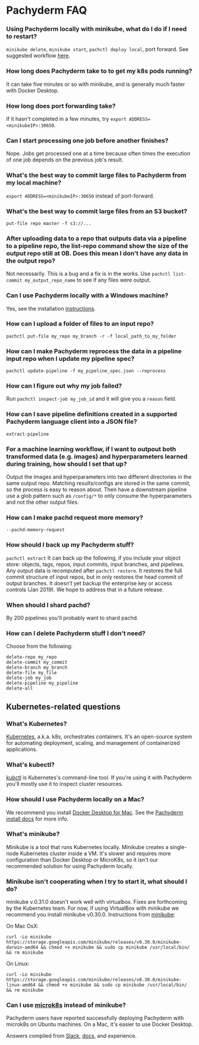 # Pachyderm FAQ

### Using Pachyderm locally with minikube, what do I do if I need to restart? 

`minikube delete`, `minikube start`, `pachctl deploy local`, port forward. See suggested workflow [here]().

### How long does Pachyderm take to to get my k8s pods running?

It can take five minutes or so with minikube, and is generally much faster with Docker Desktop.

### How long does port forwarding take?

If it hasn't completed in a few minutes, try `export ADDRESS=<minikubeIP>:30650`.

### Can I start processing one job before another finishes?

Nope. Jobs get processed one at a time because often times the execution of one job depends on the previous job's result.

### What's the best way to commit large files to Pachyderm from my local machine?

`export ADDRESS=<minikubeIP>:30650` instead of port-forward. 

### What's the best way to commit large files from an S3 bucket?

`put-file repo master -f s3://...` 

### After uploading data to a repo that outputs data via a pipeline to a pipeline repo, the list-repo command show the size of the output repo still at 0B. Does this mean I don't have any data in the output repo?

Not necessarily. This is a bug and a fix is in the works. Use `pachctl list-commit my_output_repo_name` to see if any files were output.

### Can I use Pachyderm locally with a Windows machine?

Yes, see the installation [instructions](http://docs.pachyderm.io/en/stable/getting_started/local_installation.html).

### How can I upload a folder of files to an input repo?

`pachctl put-file my_repo my_branch -r -f local_path_to_my_folder`

### How can I make Pachyderm reprocess the data in a pipeline input repo when I update my pipeline spec?

`pachctl update-pipeline -f my_pipeline_spec.json --reprocess`

### How can I figure out why my job failed?

Run `pachctl inspect-job my_job_id` and it will give you a `reason` field.

### How can I save pipeline definitions created in a supported Pachyderm language client into a JSON file?

`extract-pipeline`

### For a machine learning workflow, if I want to outpout both transformed data (e.g. images) and hyperparameters learned during training, how should I set that up? 

Output the images and hyperparameters into two different directories in the same output repo. Matching results/configs are stored in the same commit, so the process is easy to reason about. Then have a downstream pipeline use a glob pattern such as `/config/*` to only consume the hyperparameters and not the other output files.

### How can I make pachd request more memory?

`--pachd-memory-request`

### How should I back up my Pachyderm stuff?

`pachctl extract` It can back up the following, if you include your object store:  objects, tags, repos, input commits, input branches, and pipelines. Any output data is recomputed after `pachctl restore`.  It restores the full commit structure of input repos, but in only restores the head commit of output branches. It doesn’t yet backup the enterprise key or access controls (Jan 2019).  We hope to address that in a future release. 

### When should I shard pachd?
By 200 pipelines you'll probably want to shard pachd.


### How can I delete Pachyderm stuff I don't need?
Choose from the following:
```
delete-repo my_repo
delete-commit my_commit
delete-branch my_branch
delete-file my_file
delete-job my_job
delete-pipeline my_pipeline
delete-all 
```



## Kubernetes-related questions

### What's Kubernetes?

[Kubernetes](https://kubernetes.io/), a.k.a. k8s, orchestrates containers. It's an open-source system for automating deployment, scaling, and management of containerized applications.

### What's kubectl?

[kubctl](https://kubernetes.io/docs/tasks/tools/install-kubectl/) is Kubernetes's command-line tool. If you're using it with Pachyderm you'll mostly use it to inspect cluster resources.

### How should I use Pachyderm locally on a Mac?

We recommend you install [Docker Desktop for Mac](https://www.docker.com/products/docker-desktop). See the [Pachyderm install docs](https://pachyderm.readthedocs.io/en/stable/getting_started/local_installation.html) for more info.

### What's minikube?

Minikube is a tool that runs Kubernetes locally. Minikube creates a single-node Kubernetes cluster inside a VM. It's slower and requires more configuration than Docker Desktop or MicroK8s, so it isn't our recommended solution for using Pachyderm locally.

### Minikube isn't cooperating when I try to start it, what should I do?

minikube v.0.31.0 doesn't work well with virtualbox. Fixes are forthcoming by the Kubernetes team. For now, if using VirtualBox with minikube we recommend you install minikube v0.30.0. Instructions from [minikube](https://github.com/kubernetes/minikube/releases):

On Mac OsX:

`curl -Lo minikube https://storage.googleapis.com/minikube/releases/v0.30.0/minikube-darwin-amd64 && chmod +x minikube && sudo cp minikube /usr/local/bin/ && rm minikube`

On Linux:

`curl -Lo minikube https://storage.googleapis.com/minikube/releases/v0.30.0/minikube-linux-amd64 && chmod +x minikube && sudo cp minikube /usr/local/bin/ && rm minikube`

### Can I use [microk8s](https://microk8s.io/) instead of minikube? 

Pachyderm users have reported successfully deploying Pachyderm with microk8s on Ubuntu machines. On a Mac, it's easier to use Docker Desktop.


Answers compiled from [Slack](https://pachyderm-users.slack.com/), [docs](http://docs.pachyderm.io/en/latest/), and experience.
